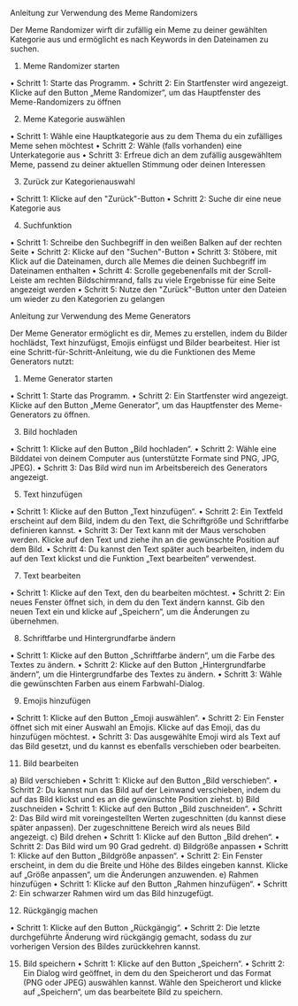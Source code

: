 Anleitung zur Verwendung des Meme Randomizers

Der Meme Randomizer wirft dir zufällig ein Meme zu deiner gewählten Kategorie aus und ermöglicht es nach Keywords in den Dateinamen zu suchen.

1. Meme Randomizer starten

•	Schritt 1: Starte das Programm.
•	Schritt 2: Ein Startfenster wird angezeigt. Klicke auf den Button „Meme Randomizer“, um das Hauptfenster des Meme-Randomizers zu öffnen

2. Meme Kategorie auswählen

•   Schritt 1: Wähle eine Hauptkategorie aus zu dem Thema du ein zufälliges Meme sehen möchtest
•   Schritt 2: Wähle (falls vorhanden) eine Unterkategorie aus
•   Schritt 3: Erfreue dich an dem zufällig ausgewähltem Meme, passend zu deiner aktuellen Stimmung oder deinen Interessen

3. Zurück zur Kategorienauswahl

•   Schritt 1: Klicke auf den "Zurück"-Button
•   Schritt 2: Suche dir eine neue Kategorie aus

4. Suchfunktion

•   Schritt 1: Schreibe den Suchbegriff in den weißen Balken auf der rechten Seite
•   Schritt 2: Klicke auf den "Suchen"-Button
•   Schritt 3: Stöbere, mit Klick auf die Dateinamen, durch alle Memes die deinen Suchbegriff im Dateinamen enthalten
•   Schritt 4: Scrolle gegebenenfalls mit der Scroll-Leiste am rechten Bildschirmrand, falls zu viele Ergebnisse für eine Seite angezeigt werden
•   Schritt 5: Nutze den "Zurück"-Button unter den Dateien um wieder zu den Kategorien zu gelangen

Anleitung zur Verwendung des Meme Generators

Der Meme Generator ermöglicht es dir, Memes zu erstellen, indem du Bilder hochlädst, Text hinzufügst, Emojis einfügst und Bilder bearbeitest. Hier ist eine Schritt-für-Schritt-Anleitung, wie du die Funktionen des Meme Generators nutzt:

1. Meme Generator starten
   
•	Schritt 1: Starte das Programm.
•	Schritt 2: Ein Startfenster wird angezeigt. Klicke auf den Button „Meme Generator“, um das Hauptfenster des Meme-Generators zu öffnen.

3. Bild hochladen
   
•	Schritt 1: Klicke auf den Button „Bild hochladen“.
•	Schritt 2: Wähle eine Bilddatei von deinem Computer aus (unterstützte Formate sind PNG, JPG, JPEG).
•	Schritt 3: Das Bild wird nun im Arbeitsbereich des Generators angezeigt.

5. Text hinzufügen
   
•	Schritt 1: Klicke auf den Button „Text hinzufügen“.
•	Schritt 2: Ein Textfeld erscheint auf dem Bild, indem du den Text, die Schriftgröße und Schriftfarbe definieren kannst.
•	Schritt 3: Der Text kann mit der Maus verschoben werden. Klicke auf den Text und ziehe ihn an die gewünschte Position auf dem Bild.
•	Schritt 4: Du kannst den Text später auch bearbeiten, indem du auf den Text klickst und die Funktion „Text bearbeiten“ verwendest.

7. Text bearbeiten
   
•	Schritt 1: Klicke auf den Text, den du bearbeiten möchtest.
•	Schritt 2: Ein neues Fenster öffnet sich, in dem du den Text ändern kannst. Gib den neuen Text ein und klicke auf „Speichern“, um die Änderungen zu übernehmen.

8. Schriftfarbe und Hintergrundfarbe ändern
    
•	Schritt 1: Klicke auf den Button „Schriftfarbe ändern“, um die Farbe des Textes zu ändern.
•	Schritt 2: Klicke auf den Button „Hintergrundfarbe ändern“, um die Hintergrundfarbe des Textes zu ändern.
•	Schritt 3: Wähle die gewünschten Farben aus einem Farbwahl-Dialog.

9. Emojis hinzufügen
    
•	Schritt 1: Klicke auf den Button „Emoji auswählen“.
•	Schritt 2: Ein Fenster öffnet sich mit einer Auswahl an Emojis. Klicke auf das Emoji, das du hinzufügen möchtest.
•	Schritt 3: Das ausgewählte Emoji wird als Text auf das Bild gesetzt, und du kannst es ebenfalls verschieben oder bearbeiten.

11. Bild bearbeiten
    
a) Bild verschieben
•	Schritt 1: Klicke auf den Button „Bild verschieben“.
•	Schritt 2: Du kannst nun das Bild auf der Leinwand verschieben, indem du auf das Bild klickst und es an die gewünschte Position ziehst.
b) Bild zuschneiden
•	Schritt 1: Klicke auf den Button „Bild zuschneiden“.
•	Schritt 2: Das Bild wird mit voreingestellten Werten zugeschnitten (du kannst diese später anpassen). Der zugeschnittene Bereich wird als neues Bild angezeigt.
c) Bild drehen
•	Schritt 1: Klicke auf den Button „Bild drehen“.
•	Schritt 2: Das Bild wird um 90 Grad gedreht.
d) Bildgröße anpassen
•	Schritt 1: Klicke auf den Button „Bildgröße anpassen“.
•	Schritt 2: Ein Fenster erscheint, in dem du die Breite und Höhe des Bildes eingeben kannst. Klicke auf „Größe anpassen“, um die Änderungen anzuwenden.
e) Rahmen hinzufügen
•	Schritt 1: Klicke auf den Button „Rahmen hinzufügen“.
•	Schritt 2: Ein schwarzer Rahmen wird um das Bild hinzugefügt.

12. Rückgängig machen
    
•	Schritt 1: Klicke auf den Button „Rückgängig“.
•	Schritt 2: Die letzte durchgeführte Änderung wird rückgängig gemacht, sodass du zur vorherigen Version des Bildes zurückkehren kannst.

15. Bild speichern
•	Schritt 1: Klicke auf den Button „Speichern“.
•	Schritt 2: Ein Dialog wird geöffnet, in dem du den Speicherort und das Format (PNG oder JPEG) auswählen kannst. Wähle den Speicherort und klicke auf „Speichern“, um das bearbeitete Bild zu speichern.

